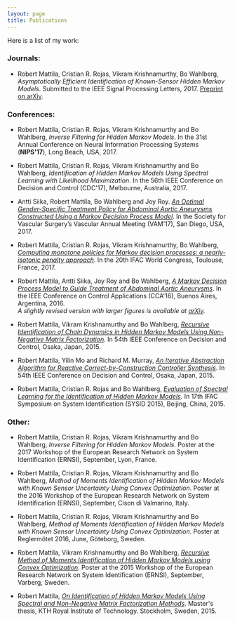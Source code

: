 ```yaml
---
layout: page
title: Publications
---
```


Here is a list of my work:


### Journals:

* Robert Mattila, Cristian R. Rojas, Vikram Krishnamurthy,
Bo Wahlberg, *Asymptotically Efficient Identification of Known-Sensor Hidden Markov Models*.
Submitted to the IEEE Signal Processing Letters, 2017. [Preprint on
arXiv](https://arxiv.org/abs/1702.00155).

### Conferences:

* Robert Mattila, Cristian R. Rojas, Vikram Krishnamurthy and Bo Wahlberg, *Inverse
Filtering for Hidden Markov Models*. In the 31st Annual Conference on Neural Information
Processing Systems (**NIPS'17**), Long Beach, USA, 2017.

* Robert Mattila, Cristian R. Rojas, Vikram Krishnamurthy and Bo Wahlberg, *Identification
of Hidden Markov Models Using Spectral Learning with Likelihood Maximization*. In the 56th
IEEE Conference on Decision and Control (CDC'17), Melbourne, Australia, 2017.

* Antti Siika, Robert Mattila, Bo Wahlberg and Joy Roy. *[An Optimal Gender-Specific
Treatment Policy for Abdominal Aortic Aneurysms Constructed Using a Markov Decision
Process Model](http://www.sciencedirect.com/science/article/pii/S074152141730770X)*. In
the Society for Vascular Surgery’s Vascular Annual Meeting (VAM’17), San Diego, USA, 2017.

* Robert Mattila, Cristian R. Rojas, Vikram Krishnamurthy,
Bo Wahlberg, *[Computing monotone policies for Markov decision processes:
a nearly-isotonic penalty approach](https://arxiv.org/pdf/1704.00621.pdf)*.
In the 20th IFAC World Congress, Toulouse, France, 2017.

* Robert Mattila, Antti Siika, Joy Roy and Bo Wahlberg, [*A Markov Decision Process Model
to Guide Treatment of Abdominal Aortic
Aneurysms*](http://ieeexplore.ieee.org/document/7587869/).  In the IEEE Conference on
Control Applications (CCA'16), Buenos Aires, Argentina, 2016.  <br>*A slightly revised
version with larger figures is available at [arXiv](https://arxiv.org/abs/1611.02177).*

* Robert Mattila, Vikram Krishnamurthy and Bo Wahlberg, [*Recursive
Identification of Chain Dynamics in Hidden Markov Models Using Non-Negative
Matrix
Factorization*](http://ieeexplore.ieee.org/xpl/articleDetails.jsp?arnumber=7402843).
In 54th IEEE Conference on Decision and Control, Osaka, Japan, 2015.

* Robert Mattila, Yilin Mo and Richard M. Murray, [*An Iterative Abstraction
Algorithm for Reactive Correct-by-Construction Controller
Synthesis*](http://arxiv.org/abs/1509.04125). In 54th IEEE Conference on
Decision and Control, Osaka, Japan, 2015.

* Robert Mattila, Cristian R. Rojas and Bo Wahlberg, [*Evaluation of Spectral Learning
for the Identification of Hidden Markov
Models*](http://arxiv.org/abs/1507.06346). In 17th IFAC Symposium on System
Identification (SYSID 2015), Beijing, China, 2015. 

### Other:

* Robert Mattila, Cristian R. Rojas, Vikram Krishnamurthy and Bo Wahlberg, *Inverse
Filtering for Hidden Markov Models*. Poster at the 2017 Workshop of the European Research
Network on System Identification (ERNSI), September, Lyon, France.

* Robert Mattila, Cristian R. Rojas, Vikram Krishnamurthy and Bo Wahlberg, *Method of
Moments Identification of Hidden Markov Models with Known Sensor Uncertainty Using Convex
Optimization*. Poster at the 2016 Workshop of the European Research Network on System
Identification (ERNSI), September, Cison di Valmarino, Italy.

* Robert Mattila, Cristian R. Rojas, Vikram Krishnamurthy and Bo Wahlberg,
*Method of Moments Identification of Hidden Markov Models
with Known Sensor Uncertainty Using Convex Optimization*. Poster at Reglermötet
2016, June, Göteborg, Sweden.

* Robert Mattila, Vikram Krishnamurthy and Bo Wahlberg, [*Recursive Method of
Moments Identification of Hidden Markov Models using Convex
Optimization*](/public/poster_ernsi2015.pdf). Poster at the 2015 Workshop of
the European Research Network on System Identification (ERNSI), September,
Varberg, Sweden.

* Robert Mattila, [*On Identification of Hidden Markov Models Using Spectral
and Non-Negative Matrix Factorization
Methods*](http://www.diva-portal.org/smash/record.jsf?pid=diva2%3A808842&dswid=4818).
Master's thesis, KTH Royal Institute of Technology. Stockholm, Sweden, 2015.
